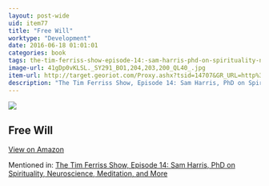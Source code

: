 ```yaml
---
layout: post-wide
uid: item77
title: "Free Will"
worktype: "Development"
date: 2016-06-18 01:01:01
categories: book
tags: the-tim-ferriss-show-episode-14:-sam-harris-phd-on-spirituality-neuroscience-meditation-and-more
image-url: 41gDp0vKLSL._SY291_BO1,204,203,200_QL40_.jpg
item-url: http://target.georiot.com/Proxy.ashx?tsid=14707&GR_URL=http%3A%2F%2Fwww.amazon.com%2FFree-Will-Sam-Harris%2Fdp%2F1451683405%2F
description: "The Tim Ferriss Show, Episode 14: Sam Harris, PhD on Spirituality, Neuroscience, Meditation, and More"
---
```

<a href="http://target.georiot.com/Proxy.ashx?tsid=14707&GR_URL=http%3A%2F%2Fwww.amazon.com%2FFree-Will-Sam-Harris%2Fdp%2F1451683405%2F" target="blank"><img src="../../../../img/thumbs/41gDp0vKLSL._SY291_BO1,204,203,200_QL40_.jpg" class="prod-img"></a>
<h2>Free Will</h2>
<p><a class="btn btn-primary" href="http://target.georiot.com/Proxy.ashx?tsid=14707&GR_URL=http%3A%2F%2Fwww.amazon.com%2FFree-Will-Sam-Harris%2Fdp%2F1451683405%2F" target="blank">View on Amazon</a><p>
<p>Mentioned in: <a href="http://fourhourworkweek.com/2014/06/18/sam-harris/" target="blank">The Tim Ferriss Show, Episode 14: Sam Harris, PhD on Spirituality, Neuroscience, Meditation, and More</a></p>
